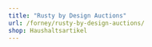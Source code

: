 ```yaml
---
title: "Rusty by Design Auctions"
url: /forney/rusty-by-design-auctions/
shop: Haushaltsartikel
---
```

